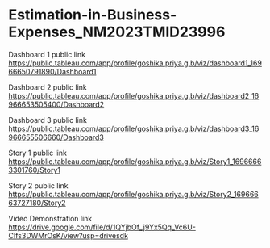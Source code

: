 # Estimation-in-Business-Expenses_NM2023TMID23996


Dashboard 1 public link https://public.tableau.com/app/profile/goshika.priya.g.b/viz/dashboard1_16966650791890/Dashboard1

Dashboard 2 public link https://public.tableau.com/app/profile/goshika.priya.g.b/viz/dashboard2_16966653505400/Dashboard2

Dashboard 3 public link https://public.tableau.com/app/profile/goshika.priya.g.b/viz/dashboard3_16966655506660/Dashboard3

Story 1 public link https://public.tableau.com/app/profile/goshika.priya.g.b/viz/Story1_16966663301760/Story1

Story 2 public link https://public.tableau.com/app/profile/goshika.priya.g.b/viz/Story2_16966663727180/Story2

Video Demonstration link https://drive.google.com/file/d/1QYjbOf_j9Yx5Qq_Vc6U-CIfs3DWMrOsK/view?usp=drivesdk
